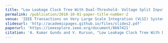 ```yaml
---
title: "Low Leakage Clock Tree With Dual-Threshold- Voltage Split Input–Output Repeaters"
permalink: /publication/2010-10-01-paper-title-number-2
venue: 'IEEE Transactions on Very Large Scale Integration (VLSI) Systems,'
slidesurl: 'http://academicpages.github.io/files/slides2.pdf'
paperurl: 'https://ieeexplore.ieee.org/document/8667421'
citation: 'A. Kumar Gundu and V. Kursun, "Low Leakage Clock Tree With Dual-Threshold- Voltage Split Input–Output Repeaters," in IEEE Transactions on Very Large Scale Integration (VLSI) Systems, vol. 27, no. 7, pp. 1537-1547, July 2019, doi: 10.1109/TVLSI.2019.2902215.'
---
```


